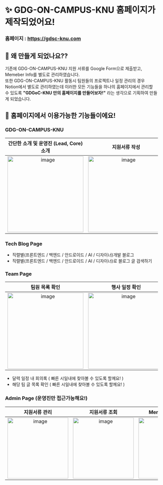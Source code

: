 # ✨ GDG-ON-CAMPUS-KNU 홈페이지가 제작되었어요!
### 홈페이지 : https://gdsc-knu.com

## 🧐 왜 만들게 되었나요??

기존에 GDG-ON-CAMPUS-KNU 지원 서류를 Google Form으로 제출받고, Memeber Info를
별도로 관리하였습니다. <br /> 또한 GDG-ON-CAMPUS-KNU 활동시 팀원들의 프로젝트나
일정 관리의 경우 Notion에서 별도로 관리하였는데 이러한 모든 기능들을 하나의
홈페이지에서 관리할 수 있도록 **"GDGoC-KNU 만의 홈페이지를 만들어보자!"** 라는
생각으로 기획하여 만들게 되었습니다.

## 🥰 홈페이지에서 이용가능한 기능들이에요!

### GDG-ON-CAMPUS-KNU


| 간단한 소개 및 운영진 (Lead, Core) 소개 | 지원서류 작성 |
| :-----: | :-----: |
| <img width="250" alt="image" src="https://github.com/user-attachments/assets/b1b4c07c-87bb-4cd2-8ccf-fccfb11940dc"> | <img width="250" alt="image" src="https://github.com/user-attachments/assets/9aa4a843-e164-4f6e-96f3-dc574fbfde92"> |


### Tech Blog Page

- 직렬별(프론트엔드 / 백엔드 / 안드로이드 / AI / 디자이너)개발 블로그
- 직렬별(프론트엔드 / 백엔드 / 안드로이드 / AI / 디자이너)로 블로그 글 검색하기

### Team Page

| 팀원 목록 확인 | 행사 일정 확인 |
| :-----: | :-----: |
| <img width="250" alt="image" src="https://github.com/user-attachments/assets/87903cbb-66cb-4ae0-8d39-db6314b60c86"> | <img width="250" alt="image" src="https://github.com/user-attachments/assets/0ac33935-d6a3-4829-9226-84d04029e479"> |

- 달력 일정 내 회의록 ( 빠른 시일내에 찾아볼 수 있도록 할께요! )
- 해당 팀 글 목록 확인 ( 빠른 시일내에 찾아볼 수 있도록 할께요! )

### Admin Page (운영진만 접근가능해요!)

| 지원서류 관리 | 지원서류 조회 | Member 상태 관리 | Member Team 관리 |
| :-----: | :-----: | :-----: | :-----: |
| <img width="200" alt="image" src="https://github.com/user-attachments/assets/9e8854b3-c5c5-4ece-b5dd-61868003bf5c"> | <img width="200" alt="image" src="https://github.com/user-attachments/assets/9c8bd8e2-895f-4f57-b619-b2f525b6796b"> | <img width="200" alt="image" src="https://github.com/user-attachments/assets/47116124-7c43-4a79-94c9-d0fd5881e1f3"> | <img width="200" alt="image" src="https://github.com/user-attachments/assets/a6375cf8-a1f4-4ea8-afb3-dfcfba2977e9"> | 
